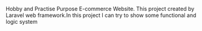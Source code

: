 Hobby and Practise Purpose E-commerce Website. This project created by Laravel web framework.In this project I can try to show some functional and logic system
